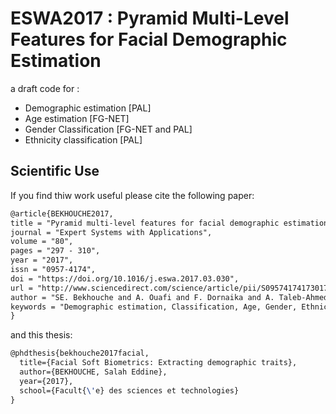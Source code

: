 # ESWA2017 : Pyramid Multi-Level Features for Facial Demographic Estimation
a draft code for :
- Demographic estimation [PAL]
- Age estimation [FG-NET]
- Gender Classification [FG-NET and PAL]
- Ethnicity classification [PAL]

## Scientific Use

If you find thiw work useful please cite the following paper:

```latex
@article{BEKHOUCHE2017,
title = "Pyramid multi-level features for facial demographic estimation",
journal = "Expert Systems with Applications",
volume = "80",
pages = "297 - 310",
year = "2017",
issn = "0957-4174",
doi = "https://doi.org/10.1016/j.eswa.2017.03.030",
url = "http://www.sciencedirect.com/science/article/pii/S0957417417301793",
author = "SE. Bekhouche and A. Ouafi and F. Dornaika and A. Taleb-Ahmed and A. Hadid",
keywords = "Demographic estimation, Classification, Age, Gender, Ethnicity"
}
```
and this thesis:
```latex
@phdthesis{bekhouche2017facial,
  title={Facial Soft Biometrics: Extracting demographic traits},
  author={BEKHOUCHE, Salah Eddine},
  year={2017},
  school={Facult{\'e} des sciences et technologies}
}
```